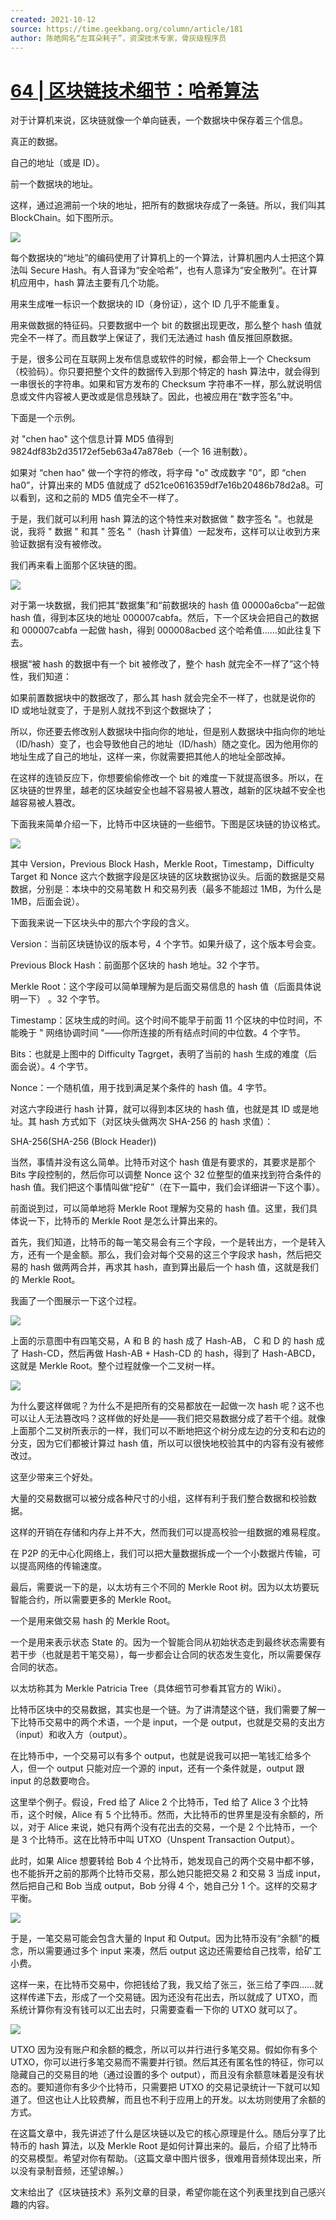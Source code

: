 ```yaml
---
created: 2021-10-12
source: https://time.geekbang.org/column/article/181
author: 陈皓网名“左耳朵耗子”，资深技术专家，骨灰级程序员
---
```


# [64 | 区块链技术细节：哈希算法](https://time.geekbang.org/column/article/181)


对于计算机来说，区块链就像一个单向链表，一个数据块中保存着三个信息。

真正的数据。

自己的地址（或是 ID）。

前一个数据块的地址。

这样，通过追溯前一个块的地址，把所有的数据块存成了一条链。所以，我们叫其 BlockChain。如下图所示。

![](https://static001.geekbang.org/resource/image/1c/62/1c75fed53ee023c353a31616d2b29e62.png?wh=864*210?wh=864*210)

每个数据块的“地址”的编码使用了计算机上的一个算法，计算机圈内人士把这个算法叫 Secure Hash。有人音译为“安全哈希”，也有人意译为“安全散列”。在计算机应用中，hash 算法主要有几个功能。

用来生成唯一标识一个数据块的 ID（身份证），这个 ID 几乎不能重复。

用来做数据的特征码。只要数据中一个 bit 的数据出现更改，那么整个 hash 值就完全不一样了。而且数学上保证了，我们无法通过 hash 值反推回原数据。

于是，很多公司在互联网上发布信息或软件的时候，都会带上一个 Checksum（校验码）。你只要把整个文件的数据传入到那个特定的 hash 算法中，就会得到一串很长的字符串。如果和官方发布的 Checksum 字符串不一样，那么就说明信息或文件内容被人更改或是信息残缺了。因此，也被应用在“数字签名”中。

下面是一个示例。

对 "chen hao" 这个信息计算 MD5 值得到 9824df83b2d35172ef5eb63a47a878eb（一个 16 进制数）。

如果对 “chen hao" 做一个字符的修改，将字母 "o" 改成数字 "0”，即 “chen ha0”，计算出来的 MD5 值就成了 d521ce0616359df7e16b20486b78d2a8。可以看到，这和之前的 MD5 值完全不一样了。

于是，我们就可以利用 hash 算法的这个特性来对数据做 " 数字签名 "。也就是说，我将 " 数据 " 和其 " 签名 "（hash 计算值）一起发布，这样可以让收到方来验证数据有没有被修改。

我们再来看上面那个区块链的图。

![](https://static001.geekbang.org/resource/image/1c/62/1c75fed53ee023c353a31616d2b29e62.png?wh=864*210?wh=864*210)

对于第一块数据，我们把其“数据集”和“前数据块的 hash 值 00000a6cba”一起做 hash 值，得到本区块的地址 000007cabfa。然后，下一个区块会把自己的数据和 000007cabfa 一起做 hash，得到 000008acbed 这个哈希值……如此往复下去。

根据“被 hash 的数据中有一个 bit 被修改了，整个 hash 就完全不一样了”这个特性，我们知道：

如果前置数据块中的数据改了，那么其 hash 就会完全不一样了，也就是说你的 ID 或地址就变了，于是别人就找不到这个数据块了；

所以，你还要去修改别人数据块中指向你的地址，但是别人数据块中指向你的地址（ID/hash）变了，也会导致他自己的地址（ID/hash）随之变化。因为他用你的地址生成了自己的地址，这样一来，你就需要把其他人的地址全部改掉。

在这样的连锁反应下，你想要偷偷修改一个 bit 的难度一下就提高很多。所以，在区块链的世界里，越老的区块越安全也越不容易被人篡改，越新的区块越不安全也越容易被人篡改。

下面我来简单介绍一下，比特币中区块链的一些细节。下图是区块链的协议格式。

![](https://static001.geekbang.org/resource/image/a9/98/a99ad9de4d156cea9e8ee716c48e0298.png?wh=864*454)

其中 Version，Previous Block Hash，Merkle Root，Timestamp，Difficulty Target 和 Nonce 这六个数据字段是区块链的区块数据协议头。后面的数据是交易数据，分别是：本块中的交易笔数 H 和交易列表（最多不能超过 1MB，为什么是 1MB，后面会说）。

下面我来说一下区块头中的那六个字段的含义。

Version：当前区块链协议的版本号，4 个字节。如果升级了，这个版本号会变。

Previous Block Hash：前面那个区块的 hash 地址。32 个字节。

Merkle Root：这个字段可以简单理解为是后面交易信息的 hash 值（后面具体说明一下） 。32 个字节。

Timestamp：区块生成的时间。这个时间不能早于前面 11 个区块的中位时间，不能晚于 " 网络协调时间 "——你所连接的所有结点时间的中位数。4 个字节。

Bits：也就是上图中的 Difficulty Tagrget，表明了当前的 hash 生成的难度（后面会说）。4 个字节。

Nonce：一个随机值，用于找到满足某个条件的 hash 值。4 字节。

对这六字段进行 hash 计算，就可以得到本区块的 hash 值，也就是其 ID 或是地址。其 hash 方式如下（对区块头做两次 SHA-256 的 hash 求值）：

SHA-256(SHA-256 (Block Header))

当然，事情并没有这么简单。比特币对这个 hash 值是有要求的，其要求是那个 Bits 字段控制的，然后你可以调整 Nonce 这个 32 位整型的值来找到符合条件的 hash 值。我们把这个事情叫做“挖矿”（在下一篇中，我们会详细讲一下这个事）。

前面说到过，可以简单地将 Merkle Root 理解为交易的 hash 值。这里，我们具体说一下，比特币的 Merkle Root 是怎么计算出来的。

首先，我们知道，比特币的每一笔交易会有三个字段，一个是转出方，一个是转入方，还有一个是金额。那么，我们会对每个交易的这三个字段求 hash，然后把交易的 hash 做两两合并，再求其 hash，直到算出最后一个 hash 值，这就是我们的 Merkle Root。

我画了一个图展示一下这个过程。

![](https://static001.geekbang.org/resource/image/ae/yy/aeee43cfda67490b4ee40daaf367acyy.jpg?wh=1989x1296)

上面的示意图中有四笔交易，A 和 B 的 hash 成了 Hash-AB， C 和 D 的 hash 成了 Hash-CD，然后再做 Hash-AB + Hash-CD 的 hash，得到了 Hash-ABCD，这就是 Merkle Root。整个过程就像一个二叉树一样。

![](https://static001.geekbang.org/resource/image/62/5b/627b2acd3eef17785c9c7efcaf594a5b.png?wh=864*343)

为什么要这样做呢？为什么不是把所有的交易都放在一起做一次 hash 呢？这不也可以让人无法篡改吗？这样做的好处是——我们把交易数据分成了若干个组。就像上面那个二叉树所表示的一样，我们可以不断地把这个树分成左边的分支和右边的分支，因为它们都被计算过 hash 值，所以可以很快地校验其中的内容有没有被修改过。

这至少带来三个好处。

大量的交易数据可以被分成各种尺寸的小组，这样有利于我们整合数据和校验数据。

这样的开销在存储和内存上并不大，然而我们可以提高校验一组数据的难易程度。

在 P2P 的无中心化网络上，我们可以把大量数据拆成一个一个小数据片传输，可以提高网络的传输速度。

最后，需要说一下的是，以太坊有三个不同的 Merkle Root 树。因为以太坊要玩智能合约，所以需要更多的 Merkle Root。

一个是用来做交易 hash 的 Merkle Root。

一个是用来表示状态 State 的。因为一个智能合同从初始状态走到最终状态需要有若干步（也就是若干笔交易），每一步都会让合同的状态发生变化，所以需要保存合同的状态。

以太坊称其为 Merkle Patricia Tree（具体细节可参看其官方的 Wiki）。

比特币区块中的交易数据，其实也是一个链。为了讲清楚这个链，我们需要了解一下比特币交易中的两个术语，一个是 input，一个是 output，也就是交易的支出方（input）和收入方（output）。

在比特币中，一个交易可以有多个 output，也就是说我可以把一笔钱汇给多个人，但一个 output 只能对应一个源的 input，还有一个条件就是，output 跟 input 的总数要吻合。

这里举个例子。假设，Fred 给了 Alice 2 个比特币，Ted 给了 Alice 3 个比特币，这个时候，Alice 有 5 个比特币。然而，大比特币的世界里是没有余额的，所以，对于 Alice 来说，她只有两个没有花出去的交易，一个是 2 个比特币，一个是 3 个比特币。这在比特币中叫 UTXO（Unspent Transaction Output）。

此时，如果 Alice 想要转给 Bob 4 个比特币，她发现自己的两个交易中都不够，也不能拆开之前的那两个比特币交易，那么她只能把交易 2 和交易 3 当成 input，然后把自己和 Bob 当成 output，Bob 分得 4 个，她自己分 1 个。这样的交易才平衡。

![](https://static001.geekbang.org/resource/image/6c/41/6c82bd5c0bf3535b49f3dbe271480341.png?wh=689*391)

于是，一笔交易可能会包含大量的 Input 和 Output。因为比特币没有“余额”的概念，所以需要通过多个 input 来凑，然后 output 这边还需要给自己找零，给矿工小费。

这样一来，在比特币交易中，你把钱给了我，我又给了张三，张三给了李四……就这样传递下去，形成了一个交易链。因为还没有花出去，所以就成了 UTXO，而系统计算你有没有钱可以汇出去时，只需要查看一下你的 UTXO 就可以了。

![](https://static001.geekbang.org/resource/image/df/4d/dfd5d623ff27a5e6cfb0e5371822354d.png?wh=864*670)

UTXO 因为没有账户和余额的概念，所以可以并行进行多笔交易。假如你有多个 UTXO，你可以进行多笔交易而不需要并行锁。然后其还有匿名性的特征，你可以隐藏自己的交易目的地（通过设置的多个 output），而且没有余额意味着是没有状态的。要知道你有多少个比特币，只需要把 UTXO 的交易记录统计一下就可以知道了。但这也让人比较费解，而且也不利于应用上的开发。以太坊则使用了余额的方式。

在这篇文章中，我先讲述了什么是区块链以及它的核心原理是什么。随后分享了比特币的 hash 算法，以及 Merkle Root 是如何计算出来的。最后，介绍了比特币的交易模型。希望对你有帮助。（这篇文章中图片很多，很难用音频体现出来，所以没有录制音频，还望谅解。）

文末给出了《区块链技术》系列文章的目录，希望你能在这个列表里找到自己感兴趣的内容。
